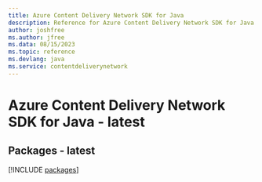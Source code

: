 ```yaml
---
title: Azure Content Delivery Network SDK for Java
description: Reference for Azure Content Delivery Network SDK for Java
author: joshfree
ms.author: jfree
ms.data: 08/15/2023
ms.topic: reference
ms.devlang: java
ms.service: contentdeliverynetwork
---
```

# Azure Content Delivery Network SDK for Java - latest
## Packages - latest
[!INCLUDE [packages](content-delivery-network-index.md)]